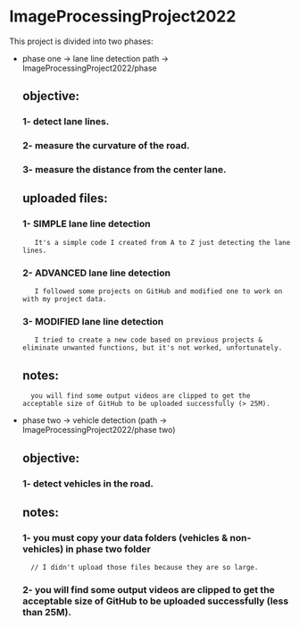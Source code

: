 # ImageProcessingProject2022

This project is divided into two phases:
    
* phase one -> lane line detection 
	path -> ImageProcessingProject2022/phase
	
    ## objective:
	### 1- detect lane lines.
	### 2- measure the curvature of the road.
	### 3- measure the distance from the center lane.

    ## uploaded files:
	### 1- SIMPLE lane line detection
		 It's a simple code I created from A to Z just detecting the lane lines.
	### 2- ADVANCED lane line detection
		 I followed some projects on GitHub and modified one to work on with my project data.
	### 3- MODIFIED lane line detection
		 I tried to create a new code based on previous projects & eliminate unwanted functions, but it's not worked, unfortunately.

    ## notes:
        you will find some output videos are clipped to get the acceptable size of GitHub to be uploaded successfully (> 25M).

* phase two -> vehicle detection (path -> ImageProcessingProject2022/phase two)
    ## objective:
	### 1- detect vehicles in the road.
    
    ## notes:
	### 1- you must copy your data folders (vehicles & non-vehicles) in phase two folder
		// I didn't upload those files because they are so large.
	### 2- you will find some output videos are clipped to get the acceptable size of GitHub to be uploaded successfully (less than 25M).
